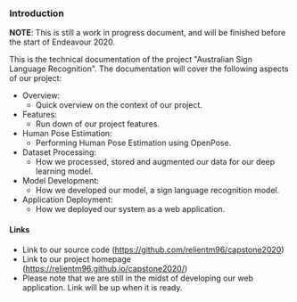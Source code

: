 ### Introduction

**NOTE**: This is still a work in progress document, and will be finished before the start of Endeavour 2020. 

This is the technical documentation of the project "Australian Sign Language Recognition". The documentation will cover the following aspects of our project:

* Overview:
  * Quick overview on the context of our project.
* Features:
  * Run down of our project features.
* Human Pose Estimation:
  * Performing Human Pose Estimation using OpenPose.
* Dataset Processing:
  * How we processed, stored and augmented our data for our deep learning model.
* Model Development:
  * How we developed our model, a sign language recognition model.
* Application Deployment:
  * How we deployed our system as a web application.

#### Links
* Link to our source code (https://github.com/relientm96/capstone2020)
* Link to our project homepage (https://relientm96.github.io/capstone2020/)
* Please note that we are still in the midst of developing our web application. Link will be up when it is ready.